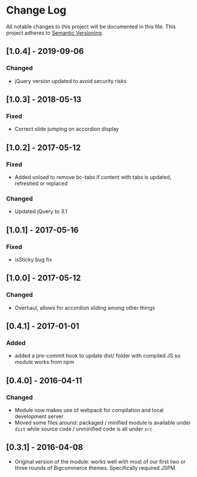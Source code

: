 # Change Log

All notable changes to this project will be documented in this file.
This project adheres to [Semantic Versioning](http://semver.org/).

## [1.0.4] - 2019-09-06

### Changed
- jQuery version updated to avoid security risks

## [1.0.3] - 2018-05-13

### Fixed
- Correct slide jumping on accordion display

## [1.0.2] - 2017-05-12

### Fixed
- Added unload to remove bc-tabs if content with tabs is updated, refreshed or replaced

### Changed
- Updated jQuery to 3.1

## [1.0.1] - 2017-05-16

### Fixed
- isSticky bug fix

## [1.0.0] - 2017-05-12

### Changed
- Overhaul, allows for accordion sliding among other things

## [0.4.1] - 2017-01-01

### Added
- added a pre-commit hook to update dist/ folder with compiled JS so module works from npm

## [0.4.0] - 2016-04-11

### Changed
- Module now makes use of webpack for compilation and local development server
- Moved some files around: packaged / minified module is available under `dist`
  while source code / unminified code is all under `src`

## [0.3.1] - 2016-04-08

- Original version of the module: works well with most of our first two or
  three rounds of Bigcommerce themes. Specifically required JSPM.
